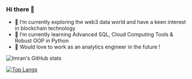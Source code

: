 ### Hi there 👋

- 🔭 I’m currently exploring the web3 data world and have a keen interest in blockchain technology
- 🌱 I’m currently learning Advanced SQL, Cloud Computing Tools & Robust OOP in Python
- 💼 Would love to work as an analytics engineer in the future ! 

![Imran's GitHub stats](https://github-readme-stats.vercel.app/api?username=imrankhan37&show_icons=true&theme=radical)

[![Top Langs](https://github-readme-stats.vercel.app/api/top-langs/?username=imrankhan37)](https://github.com/imrankhan37/github-readme-stats)


